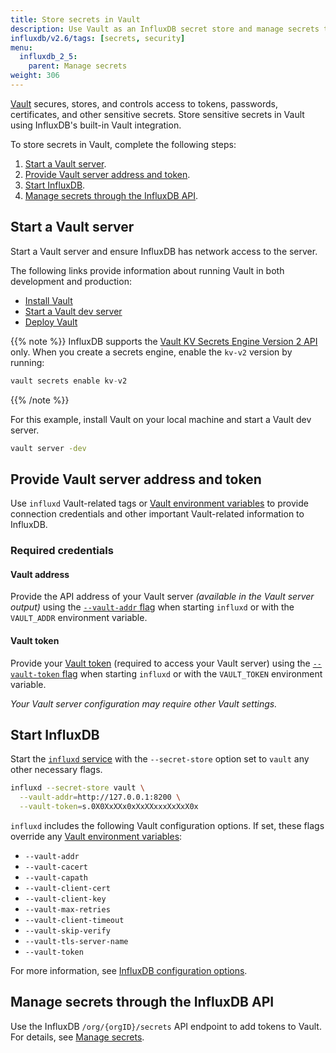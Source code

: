 ```yaml
---
title: Store secrets in Vault
description: Use Vault as an InfluxDB secret store and manage secrets through the in InfluxDB API.
influxdb/v2.6/tags: [secrets, security]
menu:
  influxdb_2_5:
    parent: Manage secrets
weight: 306
---
```


[Vault](https://www.vaultproject.io/) secures, stores, and controls access
to tokens, passwords, certificates, and other sensitive secrets.
Store sensitive secrets in Vault using InfluxDB's built-in Vault integration.

To store secrets in Vault, complete the following steps:
 
1. [Start a Vault server](#start-a-vault-server).
2. [Provide Vault server address and token](#provide-vault-server-address-and-token).
3. [Start InfluxDB](#start-influxdb).
4. [Manage secrets through the InfluxDB API](#manage-secrets-through-the-influxdb-api).

## Start a Vault server

Start a Vault server and ensure InfluxDB has network access to the server.

The following links provide information about running Vault in both development and production:

- [Install Vault](https://learn.hashicorp.com/vault/getting-started/install)
- [Start a Vault dev server](https://learn.hashicorp.com/vault/getting-started/dev-server)
- [Deploy Vault](https://learn.hashicorp.com/vault/getting-started/deploy)

{{% note %}}
InfluxDB supports the [Vault KV Secrets Engine Version 2 API](https://www.vaultproject.io/api/secret/kv/kv-v2.html) only.
When you create a secrets engine, enable the `kv-v2` version by running:

```js
vault secrets enable kv-v2
```
{{% /note %}}

For this example, install Vault on your local machine and start a Vault dev server.

```sh
vault server -dev
```

## Provide Vault server address and token

Use `influxd` Vault-related tags or [Vault environment variables](https://www.vaultproject.io/docs/commands/index.html#environment-variables)
to provide connection credentials and other important Vault-related information to InfluxDB.

### Required credentials

#### Vault address

Provide the API address of your Vault server _(available in the Vault server output)_
using the [`--vault-addr` flag](/influxdb/v2.6/reference/config-options/#vault-addr) when
starting `influxd` or with the `VAULT_ADDR` environment variable.

#### Vault token

Provide your [Vault token](https://learn.hashicorp.com/vault/getting-started/authentication)
(required to access your Vault server) using the [`--vault-token` flag](/influxdb/v2.6/reference/config-options/#vault-token)
when starting `influxd` or with the `VAULT_TOKEN` environment variable.

_Your Vault server configuration may require other Vault settings._

## Start InfluxDB

Start the [`influxd` service](/influxdb/v2.6/reference/cli/influxd/) with the `--secret-store`
option set to `vault` any other necessary flags.

```bash
influxd --secret-store vault \
  --vault-addr=http://127.0.0.1:8200 \
  --vault-token=s.0X0XxXXx0xXxXXxxxXxXxX0x
```

`influxd` includes the following Vault configuration options.
If set, these flags override any [Vault environment variables](https://www.vaultproject.io/docs/commands/index.html#environment-variables):

- `--vault-addr`
- `--vault-cacert`
- `--vault-capath`
- `--vault-client-cert`
- `--vault-client-key`
- `--vault-max-retries`
- `--vault-client-timeout`
- `--vault-skip-verify`
- `--vault-tls-server-name`
- `--vault-token`

For more information, see [InfluxDB configuration options](/influxdb/v2.6/reference/config-options/).

## Manage secrets through the InfluxDB API

Use the InfluxDB `/org/{orgID}/secrets` API endpoint to add tokens to Vault.
For details, see [Manage secrets](/influxdb/v2.6/security/secrets/manage-secrets/).
